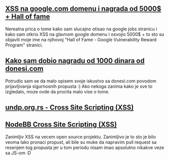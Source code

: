 ## [XSS na google.com domenu i nagrada od 5000$ + Hall of fame](https://mikicaivosevic.github.io/google-xss)

Nerealna prica o tome kako sam slucajno otisao na google jobs stranicu i kako sam otkrio XSS na glavnom google domenu i osvojio 5000$ + to sto su objavili moje ime na njihovoj "Hall of Fame - Google Vulnerability Reward Program" stranici.


## [Kako sam dobio nagradu od 1000 dinara od donesi.com](https://mikicaivosevic.github.io/donesi-com)

Potrudio sam se da malo opisem svoje iskustvo sa donesi.com povodom prijavljivanja sigurnosnih propusta :) Ako nekoga zanima kako je sve to izgledalo, moze ovde da procita malo vise o tome.


## [undp.org.rs - Cross Site Scripting (XSS)](https://mikicaivosevic.github.io/undp-org-rs-xss)


## [NodeBB Cross Site Scripting (XSS)](https://packetstormsecurity.com/files/133739/NodeBB-0.8.2-Cross-Site-Scripting.html)

Zanimljiv XSS na vecem open source projektu. Zanimljivo je to sto je bilo veoma lako pronaci propust, ali bile su muke da napravim pull request sa resenjem tog propusta jer u tom periodu nisam imao apsolutno nikakve veze sa JS-om :D
